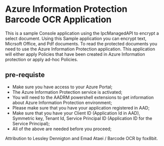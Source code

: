 # Azure Information Protection Barcode OCR Application 
This is a sample Console application using the IpcManagedAPI to encrypt a select document. Using this Sample application you can encrypt text, Micrsoft Office, and Pdf documents.
To read the protected documents you need to use the Azure Information Protection application. This application will either apply Policies that have been created in Azure Information protection or apply ad-hoc Policies.

## pre-requiste 
- Make sure you have access to your Azure Portal;
- The Azure Information Protection service is activated;
- You will need to the AADRM powershell extensions to get information about Azure Information Protection environment;
- Please make sure that you have your application registered in AAD;
- Make sure that you have your Client ID (Application Id in AAD), Symmetric key, Tenant Id, Service Principal ID (Application ID for the Service Principal);
- All of the above are needed before you proceed;


Attribution to Lessley Dennigton and Emad Ataei / Barcode OCR by fox8bit.

